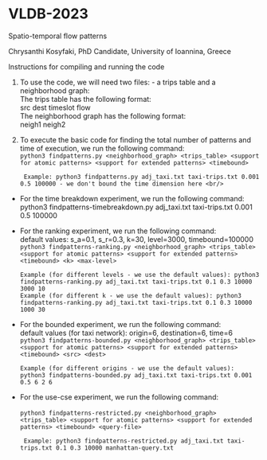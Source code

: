 # VLDB-2023
Spatio-temporal flow patterns

Chrysanthi Kosyfaki, PhD Candidate, University of Ioannina, Greece

Instructions for compiling and running the code
1. To use the code, we will need two files: - a trips table and a neighborhood graph: <br/>
The trips table has the following format: <br/>
  src dest timeslot flow <br/>
The neighborhood graph has the following format:<br/>
 neigh1 neigh2<br/>

2. To execute the basic code for finding the total number of patterns and time of execution, we run the following command: <br/>
        ```python3 findpatterns.py <neighborhood_graph> <trips_table> <support for atomic patterns> <support for extended patterns> <timebound>``` <br/>
  
        Example: python3 findpatterns.py adj_taxi.txt taxi-trips.txt 0.001 0.5 100000 - we don't bound the time dimension here <br/>
  
  - For the time breakdown experiment, we run the following command: <br/>
       python3 findpatterns-timebreakdown.py adj_taxi.txt taxi-trips.txt 0.001 0.5 100000
  
  - For the ranking experiment, we run the following command: <br/>
      default values: s_a=0.1, s_r=0.3, k=30, level=3000, timebound=100000 <br/>
      ```python3 findpatterns-ranking.py <neighborhood_graph> <trips_table> <support for atomic patterns> <support for extended patterns> <timebound> <k> <max-level>``` <br/>
      
        Example (for different levels - we use the default values): python3 findpatterns-ranking.py adj_taxi.txt taxi-trips.txt 0.1 0.3 10000 3000 10
        Example (for different k - we use the default values): python3 findpatterns-ranking.py adj_taxi.txt taxi-trips.txt 0.1 0.3 10000 1000 30
        
 - For the bounded experiment, we run the following command: <br/>
      default values (for taxi network): origin=6, destination=6, time=6 <br/>
      ```python3 findpatterns-bounded.py <neighborhood_graph> <trips_table> <support for atomic patterns> <support for extended patterns> <timebound> <src> <dest>``` <br/>
        
       Example (for different origins - we use the default values): python3 findpatterns-bounded.py adj_taxi.txt taxi-trips.txt 0.001 0.5 6 2 6
       
- For the use-cse experiment, we run the following command: <br/>    
    ```python3 findpatterns-restricted.py <neighborhood_graph> <trips_table> <support for atomic patterns> <support for extended patterns> <timebound> <query-file>```
       
       Example: python3 findpatterns-restricted.py adj_taxi.txt taxi-trips.txt 0.1 0.3 10000 manhattan-query.txt

 


